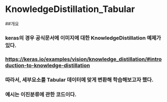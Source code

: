 # KnowledgeDistillation_Tabular

##개요
### keras의 경우 공식문서에 이미지에 대한  KnowledgeDistillation 예제가 있다.
### https://keras.io/examples/vision/knowledge_distillation/#introduction-to-knowledge-distillation
### 따라서,  세부요소를 Tabular 데이터메 맞게 변환해 학습해보고자 했다.
### 예시는 이진분류에 관한 코드이다.